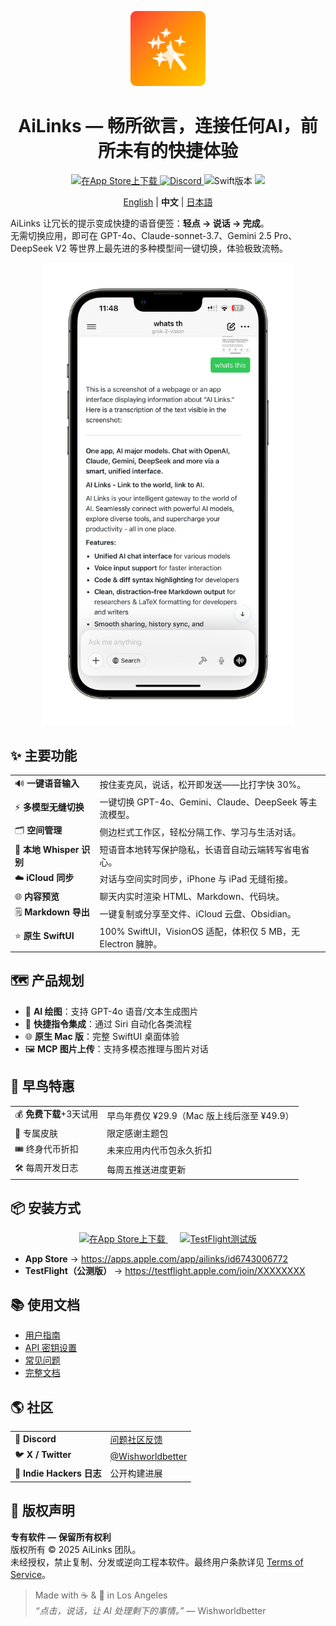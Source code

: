 <p align="center">
  <img src="./screenshot/AppIcon1.png" width="120" height="120" alt="AiLinks App Icon" />
</p>

<h1 align="center">AiLinks — 畅所欲言，连接任何AI，前所未有的快捷体验</h1>

<p align="center">
  <a href="https://apps.apple.com/app/ailinks/id6743006772">
    <img src="https://img.shields.io/badge/App%20Store-下载-blue?logo=apple" alt="在App Store上下载"/>
  </a>
  <a href="https://discord.gg/bCdvBdrA">
    <img src="https://img.shields.io/discord/000000000?label=Discord&logo=discord&logoColor=white" alt="Discord"/>
  </a>
  <img src="https://img.shields.io/badge/Swift-5.10-orange?logo=swift" alt="Swift版本"/>
  <img src="https://img.shields.io/badge/iOS-17%2B-lightgrey?logo=apple"/>
</p>

<p align="center">
  <a href="README.md">English</a> | <b>中文</b> | <a href="README.ja.md">日本語</a>
</p>


AiLinks 让冗长的提示变成快捷的语音便签：**轻点 → 说话 → 完成**。  
无需切换应用，即可在 GPT-4o、Claude-sonnet-3.7、Gemini 2.5 Pro、DeepSeek V2 等世界上最先进的多种模型间一键切换，体验极致流畅。

<p align="center">
  <img src="./screenshot/20250422120918.PNG" alt="AiLinks截图" width="400" />
</p>

## ✨ 主要功能

| | |
| --- | --- |
| 🔊 **一键语音输入** | 按住麦克风，说话，松开即发送——比打字快 30%。 |
| ⚡ **多模型无缝切换** | 一键切换 GPT-4o、Gemini、Claude、DeepSeek 等主流模型。 |
| 🗂 **空间管理** | 侧边栏式工作区，轻松分隔工作、学习与生活对话。 |
| 📲 **本地 Whisper 识别** | 短语音本地转写保护隐私，长语音自动云端转写省电省心。 |
| ☁️ **iCloud 同步** | 对话与空间实时同步，iPhone 与 iPad 无缝衔接。 |
| 🌐 **内容预览** | 聊天内实时渲染 HTML、Markdown、代码块。 |
| 🗒 **Markdown 导出** | 一键复制或分享至文件、iCloud 云盘、Obsidian。 |
| ⭐ **原生 SwiftUI** | 100% SwiftUI，VisionOS 适配，体积仅 5 MB，无 Electron 臃肿。 |

## 🗺 产品规划

- 🎨 **AI 绘图**：支持 GPT-4o 语音/文本生成图片  
- 🚀 **快捷指令集成**：通过 Siri 自动化各类流程  
- 🌐 **原生 Mac 版**：完整 SwiftUI 桌面体验  
- 🖼 **MCP 图片上传**：支持多模态推理与图片对话  

## 🐣 早鸟特惠

| | |
| --- | --- |
| 💰 **免费下载**+3天试用 | 早鸟年费仅 ¥29.9（Mac 版上线后涨至 ¥49.9） |
| 🎨 专属皮肤 | 限定感谢主题包 |
| 🎟 终身代币折扣 | 未来应用内代币包永久折扣 |
| 🛠 每周开发日志 | 每周五推送进度更新 |

## 📦 安装方式

<p align="center">
  <a href="https://apps.apple.com/app/ailinks/id6743006772">
    <img src="https://developer.apple.com/app-store/marketing/guidelines/images/badge-download-on-the-app-store.svg" alt="在App Store上下载" height="50">
  </a>
  &nbsp;&nbsp;&nbsp;&nbsp;
  <a href="https://testflight.apple.com/join/XXXXXXXX">
    <img src="https://developer.apple.com/assets/elements/icons/testflight/testflight-64x64.png" alt="TestFlight测试版" height="50">
  </a>
</p>

- **App Store** → <https://apps.apple.com/app/ailinks/id6743006772>  
- **TestFlight（公测版）** → <https://testflight.apple.com/join/XXXXXXXX>

## 📚 使用文档

- [用户指南](https://docs.ailinks.app)  
- [API 密钥设置](https://docs.ailinks.app/providers)  
- [常见问题](https://docs.ailinks.app/faq)  
- [完整文档](https://docs.ailinks.app/)

## 🌎 社区

| | |
| --- | --- |
| 💬 **Discord** | [问题社区反馈](https://discord.gg/arnvHF4hdX) |
| 🐦 **X / Twitter** | [@Wishworldbetter](https://x.com/kissWish9) |
| 📰 **Indie Hackers 日志** | 公开构建进展 |

## 📄 版权声明

**专有软件 — 保留所有权利**  
版权所有 © 2025 AiLinks 团队。  
未经授权，禁止复制、分发或逆向工程本软件。最终用户条款详见 [Terms of Service](https://docs.ailinks.app/terms)。

> Made with ☕️ & 🧡 in Los Angeles  
> *“点击，说话，让 AI 处理剩下的事情。”* — Wishworldbetter
